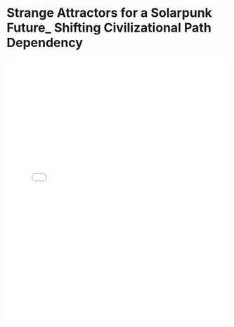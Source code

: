 # Strange Attractors for a Solarpunk Future_ Shifting Civilizational Path Dependency

<embed src="Strange Attractors for a Solarpunk Future_ Shifting Civilizational Path Dependency.pdf" type="application/pdf" width="100%" height="600px">
